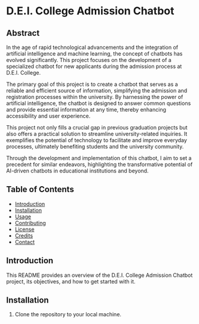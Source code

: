 
# D.E.I. College Admission Chatbot

## Abstract

In the age of rapid technological advancements and the integration of artificial intelligence and machine learning, the concept of chatbots has evolved significantly. This project focuses on the development of a specialized chatbot for new applicants during the admission process at D.E.I. College.

The primary goal of this project is to create a chatbot that serves as a reliable and efficient source of information, simplifying the admission and registration processes within the university. By harnessing the power of artificial intelligence, the chatbot is designed to answer common questions and provide essential information at any time, thereby enhancing accessibility and user experience.

This project not only fills a crucial gap in previous graduation projects but also offers a practical solution to streamline university-related inquiries. It exemplifies the potential of technology to facilitate and improve everyday processes, ultimately benefiting students and the university community.

Through the development and implementation of this chatbot, I aim to set a precedent for similar endeavors, highlighting the transformative potential of AI-driven chatbots in educational institutions and beyond.

## Table of Contents

- [Introduction](#introduction)
- [Installation](#installation)
- [Usage](#usage)
- [Contributing](#contributing)
- [License](#license)
- [Credits](#credits)
- [Contact](#contact)

## Introduction

This README provides an overview of the D.E.I. College Admission Chatbot project, its objectives, and how to get started with it.

## Installation

1. Clone the repository to your local machine.



